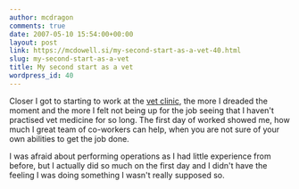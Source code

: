 ```yaml
---
author: mcdragon
comments: true
date: 2007-05-10 15:54:00+00:00
layout: post
link: https://mcdowell.si/my-second-start-as-a-vet-40.html
slug: my-second-start-as-a-vet
title: My second start as a vet
wordpress_id: 40
---
```


Closer I got to starting to work at the [vet clinic](http://www.fentonvets.co.uk/), the more I dreaded the moment and the more I felt not being up for the job seeing that I haven't practised vet medicine for so long. The first day of worked showed me, how much I great team of co-workers can help, when you are not sure of your own abilities to get the job done.  
  
I was afraid about performing operations as I had little experience from before, but I actually did so much on the first day and I didn't have the feeling I was doing something I wasn't really supposed so.
